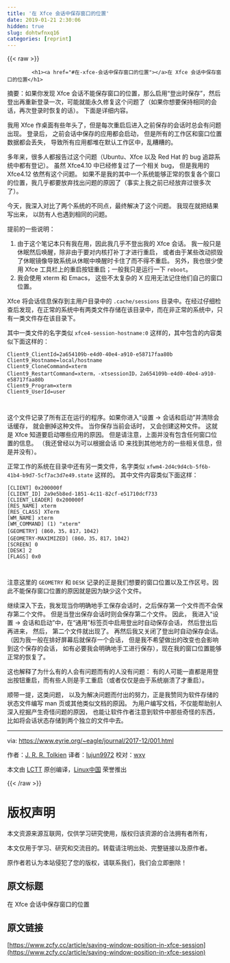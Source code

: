 ```yaml
---
title: '在 Xfce 会话中保存窗口的位置' 
date: 2019-01-21 2:30:06
hidden: true
slug: dohtwfnxq16
categories: [reprint]
---
```


{{< raw >}}

            <h1><a href="#在-xfce-会话中保存窗口的位置"></a>在 Xfce 会话中保存窗口的位置</h1>
<p>摘要：如果你发现 Xfce 会话不能保存窗口的位置，那么启用“登出时保存”，然后登出再重新登录一次，可能就能永久修复这个问题了（如果你想要保持相同的会话，再次登录时恢复的话）。 下面是详细内容。</p>
<p>我用 Xfce 作桌面有些年头了，但是每次重启后进入之前保存的会话时总会有问题出现。 登录后， 之前会话中保存的应用都会启动， 但是所有的工作区和窗口位置数据都会丢失， 导致所有应用都堆在默认工作区中，乱糟糟的。</p>
<p>多年来，很多人都报告过这个问题（Ubuntu、Xfce 以及 Red Hat 的 bug 追踪系统中都有登记）。 虽然 Xfce4.10 中已经修复过了一个相关 bug， 但是我用的 Xfce4.12 依然有这个问题。 如果不是我的其中一个系统能够正常的恢复各个窗口的位置，我几乎都要放弃找出问题的原因了（事实上我之前已经放弃过很多次了）。</p>
<p>今天，我深入对比了两个系统的不同点，最终解决了这个问题。 我现在就把结果写出来， 以防有人也遇到相同的问题。</p>
<p>提前的一些说明：</p>
<ol>
<li>由于这个笔记本只有我在用，因此我几乎不登出我的 Xfce 会话。 我一般只是休眠然后唤醒，除非由于要对内核打补丁才进行重启， 或者由于某些改动损毁了休眠镜像导致系统从休眠中唤醒时卡住了而不得不重启。 另外，我也很少使用 Xfce 工具栏上的重启按钮重启；一般我只是运行一下 <code>reboot</code>。</li>
<li>我会使用 xterm 和 Emacs， 这些不太复杂的 X 应用无法记住他们自己的窗口位置。</li>
</ol>
<p>Xfce 将会话信息保存到主用户目录中的 <code>.cache/sessions</code> 目录中。在经过仔细检查后发现，在正常的系统中有两类文件存储在该目录中，而在非正常的系统中，只有一类文件存在该目录下。</p>
<p>其中一类文件的名字类似 <code>xfce4-session-hostname:0</code> 这样的，其中包含的内容类似下面这样的：</p>
<pre><code class="hljs ini"><span class="hljs-attr">Client9_ClientId</span>=<span class="hljs-number">2</span>a654109b-e4d0-<span class="hljs-number">40</span>e4-a910-e58717faa80b
<span class="hljs-attr">Client9_Hostname</span>=local/hostname
<span class="hljs-attr">Client9_CloneCommand</span>=xterm
<span class="hljs-attr">Client9_RestartCommand</span>=xterm，-xtsessionID，<span class="hljs-number">2</span>a654109b-e4d0-<span class="hljs-number">40</span>e4-a910-e58717faa80b
<span class="hljs-attr">Client9_Program</span>=xterm
<span class="hljs-attr">Client9_UserId</span>=user

</code></pre><p>这个文件记录了所有正在运行的程序。如果你进入“设置 -&gt; 会话和启动”并清除会话缓存， 就会删掉这种文件。 当你保存当前会话时， 又会创建这种文件。 这就是 Xfce 知道要启动哪些应用的原因。 但是请注意，上面并没有包含任何窗口位置的信息。 （我还曾经以为可以根据会话 ID 来找到其他地方的一些相关信息，但是并没有）。</p>
<p>正常工作的系统在目录中还有另一类文件，名字类似 <code>xfwm4-2d4c9d4cb-5f6b-41b4-b9d7-5cf7ac3d7e49.state</code> 这样的。 其中文件内容类似下面这样：</p>
<pre><code class="hljs lsl">[CLIENT] <span class="hljs-number">0x200000f</span>
[CLIENT_ID] <span class="hljs-number">2</span>a9e5b8ed<span class="hljs-number">-1851</span><span class="hljs-number">-4</span>c11<span class="hljs-number">-82</span>cf-e51710dcf733
[CLIENT_LEADER] <span class="hljs-number">0x200000f</span>
[RES_NAME] xterm
[RES_CLASS] XTerm
[WM_NAME] xterm
[WM_COMMAND] (<span class="hljs-number">1</span>) <span class="hljs-string">"xterm"</span>
[GEOMETRY] (<span class="hljs-number">860</span>，<span class="hljs-number">35</span>，<span class="hljs-number">817</span>，<span class="hljs-number">1042</span>)
[GEOMETRY-MAXIMIZED] (<span class="hljs-number">860</span>，<span class="hljs-number">35</span>，<span class="hljs-number">817</span>，<span class="hljs-number">1042</span>)
[SCREEN] <span class="hljs-number">0</span>
[DESK] <span class="hljs-number">2</span>
[FLAGS] <span class="hljs-number">0x0</span>

</code></pre><p>注意这里的 <code>GEOMETRY</code> 和 <code>DESK</code> 记录的正是我们想要的窗口位置以及工作区号。因此不能保存窗口位置的原因就是因为缺少这个文件。</p>
<p>继续深入下去，我发现当你明确地手工保存会话时，之后保存第一个文件而不会保存第二个文件。 但是当登出保存会话时则会保存第二个文件。 因此， 我进入“设置 -&gt; 会话和启动”中，在“通用”标签页中启用登出时自动保存会话， 然后登出后再进来， 然后， 第二个文件就出现了。 再然后我又关闭了登出时自动保存会话。（因为我一般在排好屏幕后就保存一个会话， 但是我不希望做出的改变也会影响到这个保存的会话， 如有必要我会明确地手工进行保存），现在我的窗口位置能够正常的恢复了。</p>
<p>这也解释了为什么有的人会有问题而有的人没有问题： 有的人可能一直都是用登出按钮重启，而有些人则是手工重启（或者仅仅是由于系统崩溃了才重启）。</p>
<p>顺带一提，这类问题， 以及为解决问题而付出的努力，正是我赞同为软件存储的状态文件编写 man 页或其他类似文档的原因。 为用户编写文档，不仅能帮助别人深入挖掘产生奇怪问题的原因， 也能让软件作者注意到软件中那些奇怪的东西， 比如将会话状态存储到两个独立的文件中去。</p>
<hr>
<p>via: <a href="https://www.eyrie.org/%7Eeagle/journal/2017-12/001.html">https://www.eyrie.org/~eagle/journal/2017-12/001.html</a></p>
<p>作者：<a href="https://www.eyrie.org">J. R. R. Tolkien</a> 译者：<a href="https://github.com/lujun9972">lujun9972</a> 校对：<a href="https://github.com/wxy">wxy</a></p>
<p>本文由 <a href="https://github.com/LCTT/TranslateProject">LCTT</a> 原创编译，<a href="https://linux.cn/">Linux中国</a> 荣誉推出</p>

          
{{< /raw >}}

# 版权声明
本文资源来源互联网，仅供学习研究使用，版权归该资源的合法拥有者所有，

本文仅用于学习、研究和交流目的。转载请注明出处、完整链接以及原作者。

原作者若认为本站侵犯了您的版权，请联系我们，我们会立即删除！

## 原文标题
在 Xfce 会话中保存窗口的位置

## 原文链接
[https://www.zcfy.cc/article/saving-window-position-in-xfce-session](https://www.zcfy.cc/article/saving-window-position-in-xfce-session)

